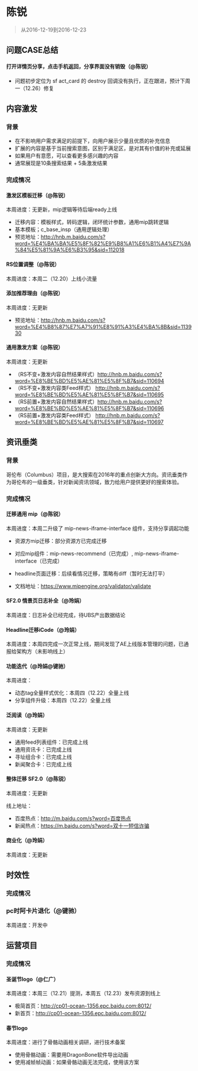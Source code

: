 
# 陈锐

> 从2016-12-19到2016-12-23


## 问题CASE总结

#### 打开详情页分享，点击手机返回，分享界面没有销毁（@陈锐）
- 问题初步定位为 sf act_card 的 destroy 回调没有执行，正在跟进，预计下周一（12.26）修复

## 内容激发

### 背景
- 在不影响用户需求满足的前提下，向用户展示少量且优质的补充信息
- 扩展的内容是基于当前搜索意图，区别于满足区，是对其有价值的补充或延展
- 如果用户有意愿，可以查看更多感兴趣的内容
- 通常展现是10条搜索结果 + 5条激发结果

### 完成情况

#### 激发区模板迁移（@陈锐）

本周进度：无更新，mip逻辑等待后端ready上线

- 迁移内容：模板样式，转码逻辑，闭环统计参数，通用mip跳转逻辑
- 基本模板；c_base_insp（通用逻辑处理）
- 预览地址：http://hnb.m.baidu.com/s?word=%E4%BA%BA%E5%8F%82%E9%B8%A1%E6%B1%A4%E7%9A%84%E5%81%9A%E6%B3%95&sid=112018

#### RS位置调整（@陈锐）

本周进度：本周二（12.20）上线小流量

#### 添加推荐理由（@陈锐）

本周进度：无更新

- 预览地址：http://hnb.m.baidu.com/s?word=%E4%B8%87%E7%A7%91%E8%91%A3%E4%BA%8B&sid=113930

#### 通用激发方案（@陈锐）

本周进度：无更新

- （RS不变+激发内容自然结果样式）http://hnb.m.baidu.com/s?word=%E8%BE%BD%E5%AE%81%E5%8F%B7&sid=110694
- （RS不变+激发内容类Feed样式）  http://hnb.m.baidu.com/s?word=%E8%BE%BD%E5%AE%81%E5%8F%B7&sid=110695
- （RS前置+激发内容自然结果样式）http://hnb.m.baidu.com/s?word=%E8%BE%BD%E5%AE%81%E5%8F%B7&sid=110696
- （RS前置+激发内容类Feed样式）  http://hnb.m.baidu.com/s?word=%E8%BE%BD%E5%AE%81%E5%8F%B7&sid=110697


## 资讯垂类

### 背景

哥伦布（Columbus）项目，是大搜索在2016年的重点创新大方向。资讯垂类作为哥伦布的一级垂类，针对新闻资讯领域，致力给用户提供更好的搜索体验。

### 完成情况

#### 迁移通用 mip（@陈锐）

本周进度：本周二升级了 mip-news-iframe-interface 组件，支持分享调起功能

- 资源方mip迁移：部分资源方已完成迁移
- 对应mip组件：mip-news-recommend（已完成）,  mip-news-iframe-interface（已完成）
- headline页面迁移：后续看情况迁移，策略有diff（暂时无法打平）

- 文档地址：https://www.mipengine.org/validator/validate

#### SF2.0 情景页日志补全（@玲娟）

本周进度：日志补全已经完成，待UBS产出数据结论

#### Headline迁移iCode（@玲娟）

本周进度：本周四完成一次正常上线，期间发现了AE上线版本管理的问题，已通报给架构方（未影响线上）


#### 功能迭代（@玲娟@键驰）

本周进度：

- 动态tag全量样式优化：本周四（12.22）全量上线
- 分享组件升级：本周四（12.22）全量上线

#### 泛阅读（@玲娟）

本周进度：无更新

- 通用feed列表组件：已完成上线
- 通用资讯卡：已完成上线
- 寻址组合卡：已完成上线
- 新闻聚合卡：已完成上线

#### 整体迁移 SF2.0（@陈锐）

本周进度：无更新

线上地址：

- 百度热点：http://m.baidu.com/s?word=百度热点
- 新闻热点：https://m.baidu.com/s?word=双十一短信诈骗

#### 商业化（@玲娟）

本周进度：无更新


## 时效性

### 完成情况

### pc时阿卡片退化（@键驰）

本周进度：开发中


## 运营项目

### 完成情况

#### 圣诞节logo（@仁广）

本周进度：本周三（12.21）提测，本周五（12.23）发布资源到线上

- 极简首页：http://cp01-ocean-1356.epc.baidu.com:8012/
- 新首页：http://cp01-ocean-1356.epc.baidu.com:8012/

#### 春节logo

本周进度：进行了骨骼动画相关调研，进行技术备案

- 使用骨骼动画：需要用DragonBone软件导出动画
- 使用减帧帧动画：如果骨骼动画无法完成，使用该方案


